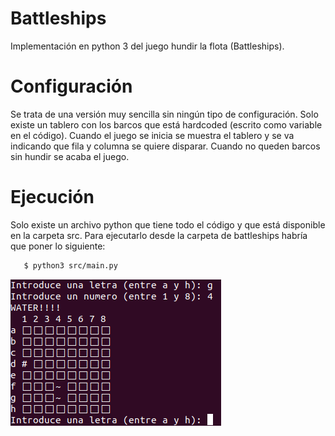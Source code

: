 # Battleships

Implementación en python 3 del juego hundir la flota (Battleships).

# Configuración

Se trata de una versión muy sencilla sin ningún tipo de configuración.
Solo existe un tablero con los barcos que está hardcoded (escrito como variable en el código). Cuando el juego se inicia se muestra el tablero y se va indicando que fila y columna se quiere disparar.
Cuando no queden barcos sin hundir se acaba el juego.

# Ejecución

Solo existe un archivo python que tiene todo el código y que está disponible en la carpeta src.
Para ejecutarlo desde la carpeta de battleships habría que poner lo siguiente:

```bash
   $ python3 src/main.py
```

![Captura del juego](resources/images/screencast1.png)
